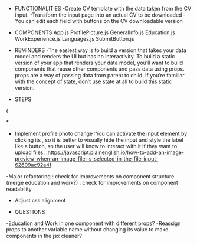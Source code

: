 - FUNCTIONALITIES
-Create CV template with the data taken from the CV input.
-Transform the input page into an actual CV to be downloaded
-You can edit each field with buttons on the CV downloadable version

-  COMPONENTS
 App.js
    ProfilePicture.js
    GeneralInfo.js
    Education.js
    WorkExperience.js
    Languages.js
    SubmitButton.js

- REMINDERS
-The easiest way is to build a version that takes your data model and renders the UI but has no interactivity. To build a static version of your app that renders your data model, you’ll want to build components that reuse other components and pass data using props. props are a way of passing data from parent to child. If you’re familiar with the concept of state, don’t use state at all to build this static version.


- STEPS
<!-- -Make static version -->
<!-- -Make header -->

{
<!-- - Plan how to handle props and state within the App
*:https://reactjs.org/docs/thinking-in-react.html
:https://reactjs.org/docs/faq-state.html#what-is-the-difference-between-state-and-props -->

<!-- - Hold state in App and the functions to modify it (setState) and pass those functions to setState as
props to each component, then use those functions and pass them to the onChange property, share the name of the input with the value -->
*<!-- : save state as nested objects for each section? > test changing name with nested objects (works) -->
<!-- : on each input? each form? each input (works) -->
<!-- : pass the state directly as props as well to have controlled components? -->


<!-- - Add the values within the state array's with submit but -->
<!-- : button submit the created form within the object array -->
<!-- : button converts current object values to string
*? tie input value to state value so it gets erased by itself? -->
<!-- : add JS validation constraints to not allow empty inputs
:check JS constraints lessons and docs
:copied the library form validation, adjust?
:use the passed 'name' variable to locate the form which required validity instead of the inputs? -->


<!-- -Implement HTML creation on button press
*:they will be new components that will show up ONLY when the arrays from
the state length are over 0 (state.array.length > 0 && component)
:they will get passed the state values as props to be able to display them
below the form fields
:include the functionality in the handleSubmit function (split both the object part and the display part in two functions)
:problem with grid, change className upon grid creation? -->

<!-- -Fix grid issues with creating new elements inbetween the default grid elements(they all grow to fit the 1fr specification) -->

<!-- -The submit button should submit your form and display the value of your input fields
(which do not need to be referenced, since all is already updated in our state) in HTML elements with its respective titles.
- Be sure to include an edit button for the HTML version for each section or for the whole CV, your preference. -->
<!-- : one component for edit mode and the other for preview mode -->
<!-- : use ternary statement to know which component should be displayed,
editMode ? then display the edit mode -->
<!-- :previewMode needs to get the state passed as props -->

<!-- :. create GeneralInfoView for the preview mode -->
<!-- :. pass in the selected profile picture -->
<!-- :. create element which will ask if you want to proceed with the CV preview even though not all fields have content
    :set up an absolute div with display none on App  -->
<!-- :. create element pop-up to alert of required fields to be filled -->
<!-- :. implement handleSubmitPreview which will- -->
<!-- :check how many education/work/languages fields are empty to -->
<!-- see if swapping to preview mode makes sense, ask the user, if it says yes, change the value to false -->
<!-- :check if the three main inputs are filled, if not, trigger constraints validations and return from the function -->
<!-- {: style preview mode a little bit} -->
<!-- : every element will have a button that will appear on hover to bring you back to edit mode -->
<!-- :edit button also appears in edit mode
        :isEditMode not being passed as a prop? -->
<!-- :work experience inputs not getting erased when button is clicked?
    :state is getting updated
    :input value property was spelled wrong xd -->
<!-- :implement delete button -->
<!-- :.at the header of preview mode, 3 buttons will be needed: another button to go back to editing, download as pdf, print -->
<!-- : change *isEditorMode* whenever the edit button is clicked or if any edit button is clicked on the preview mode(just goes back to editor mode,
no fancy editing mode on preview mode)  -->


<!-- - Remove button per field element     -->

<!-- - The edit button should add back (display) the input fields, with the previously displayed information as values. In those input fields, you should be able to edit and resubmit the content(use the already created inputs and lay down the values from current state) -->

<!-- - Find a way to insert the newly edited property to the previous index(splice?) -->

<!-- -Languages inputs get state of proficiency -->


- Implement profile photo change
    :You can activate the input element by clicking its <label>, so it is better to visually hide the input and style the label like a button, so the user will know to interact with it if they want to upload files.
    :https://javascript.plainenglish.io/how-to-add-an-image-preview-when-an-image-file-is-selected-in-the-file-input-62609ac92a4f
<!-- - Make specific part of the page downloadable as PDF
    :https://stackoverflow.com/questions/17293135/download-a-div-in-a-html-page-as-pdf-using-javascript -->

<!-- - Make specific part of the page printable
    :https://stackoverflow.com/questions/12997123/print-specific-part-of-webpage -->

-Major refactoring
    <!-- : pending handleFieldEdit to avoid if statement -->
    : check for improvements on component structure (merge education and work?)
    : check for improvements on component readability
- Adjust css alignment

- QUESTIONS
<!-- -State will be held in App.js? -->
<!-- -Wrap each component in a form or just one? -->
<!-- -Last row one component rendering 2 components or 2 components in App? -->
<!-- -To swap views, conditional rendering on the App component? -->
<!-- -State is already updated on each change, so button just has to get the state and render an HTML ? -->
-Education and Work in one component with different props?
-Reassign props to another variable name without changing its value to make components in the jsx cleaner?
